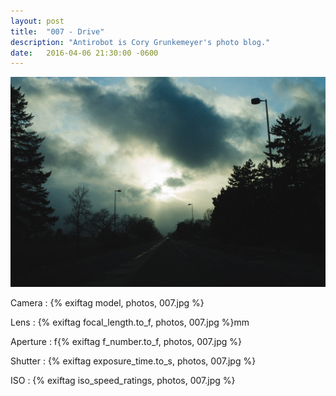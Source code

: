```yaml
---
layout: post
title:  "007 - Drive"
description: "Antirobot is Cory Grunkemeyer's photo blog."
date:   2016-04-06 21:30:00 -0600
---
```


![007 - Drive](/photos/007.jpg)

Camera
: {% exiftag model, photos, 007.jpg %}

Lens
: {% exiftag focal_length.to_f, photos, 007.jpg %}mm

Aperture
: f{% exiftag f_number.to_f, photos, 007.jpg %}

Shutter
: {% exiftag exposure_time.to_s, photos, 007.jpg %}

ISO
: {% exiftag iso_speed_ratings, photos, 007.jpg %}
